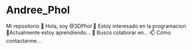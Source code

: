 # Andree_Phol
Mi repositorio 
👋 Hola, soy @3DPhol
👀 Estoy interesado en la programacion
🌱Actualmente estoy aprendiendo...
💞️ Busco colaborar en...
📫 Cómo contactarme...
